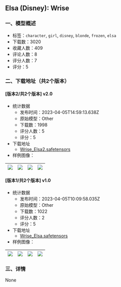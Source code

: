 ## Elsa (Disney): Wrise
### 一、模型概述

- 标签：`character`, `girl`, `disney`, `blonde`, `frozen`, `elsa`
- 下载数：3020
- 收藏人数：409
- 评论人数：8
- 评分人数：7
- 评分：5

### 二、下载地址（共2个版本）

#### [版本2/共2个版本] v2.0

- 统计数据
  - 发布时间：2023-04-05T14:59:13.638Z
  - 原始模型：Other
  - 下载数：1998
  - 评分人数：5
  - 评分：5
- 下载地址
  - [Wrise_Elsa2.safetensors](https://civitai.com/api/download/models/36962)
- 样例图像：

| <img src="https://image.civitai.com/xG1nkqKTMzGDvpLrqFT7WA/86d432d7-fa49-448e-8547-2dd234def500/width=450/417157.jpeg" /> | <img src="https://image.civitai.com/xG1nkqKTMzGDvpLrqFT7WA/0f875e2a-26e9-406f-c05b-42d78787ee00/width=450/417159.jpeg" /> | <img src="https://image.civitai.com/xG1nkqKTMzGDvpLrqFT7WA/72c2170d-d88a-4a41-d532-19673c677700/width=450/417160.jpeg" /> | <img src="https://image.civitai.com/xG1nkqKTMzGDvpLrqFT7WA/a676b233-46cb-4b08-2a39-7aecee7b7d00/width=450/417164.jpeg" /> |
| ---- | ---- | ---- | ---- |

#### [版本1/共2个版本] v1.0

- 统计数据
  - 发布时间：2023-04-05T10:09:58.035Z
  - 原始模型：Other
  - 下载数：1022
  - 评分人数：2
  - 评分：5
- 下载地址
  - [Wrise_Elsa.safetensors](https://civitai.com/api/download/models/29272)
- 样例图像：

| <img src="https://image.civitai.com/xG1nkqKTMzGDvpLrqFT7WA/89b28e28-9d90-4bd6-4c9d-bdbc3c80c900/width=450/330824.jpeg" /> | <img src="https://image.civitai.com/xG1nkqKTMzGDvpLrqFT7WA/c2913e83-0e5a-46df-e405-d71b00402e00/width=450/330833.jpeg" /> | <img src="https://image.civitai.com/xG1nkqKTMzGDvpLrqFT7WA/0992e823-781f-4782-2bb3-272bbbf72b00/width=450/330832.jpeg" /> | <img src="https://image.civitai.com/xG1nkqKTMzGDvpLrqFT7WA/60ba8bf2-d743-40e0-3394-9be4f7b2b000/width=450/330831.jpeg" /> |
| ---- | ---- | ---- | ---- |


### 三、详情
None
